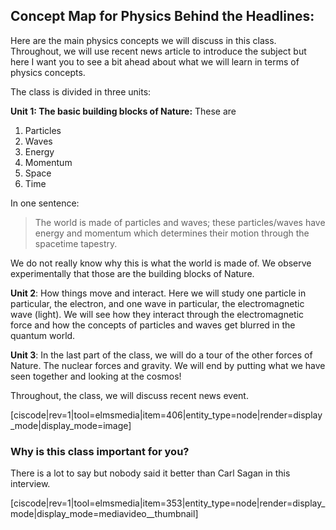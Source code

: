## Concept Map for Physics Behind the Headlines:

Here are the main physics concepts we will discuss in this class. Throughout, we will use recent news article to introduce the subject but here I want you to see a bit ahead about what we will learn in terms of physics concepts.

The class is divided in three units:

 **Unit 1: The basic building blocks of Nature:** These are 
   1. Particles
   2. Waves
   3. Energy
   4. Momentum
   5. Space
   6. Time

In one sentence:

> The world is made of particles and waves; these particles/waves have energy and momentum which determines their motion through the spacetime tapestry.

We do not really know why this is what the world is made of. We observe experimentally that those are the building blocks of Nature.

 **Unit 2**: How things move and interact. Here we will study one particle in particular, the electron, and one wave in particular, the electromagnetic wave (light). We will see how they interact through the electromagnetic force and how the concepts of particles and waves get blurred in the quantum world.

 **Unit 3**: In the last part of the class, we will do a tour of the other forces of Nature. The nuclear forces and gravity. We will end by putting what we have seen together and looking at the cosmos!

Throughout, the class, we will discuss recent news event.

[ciscode|rev=1|tool=elmsmedia|item=406|entity_type=node|render=display_mode|display_mode=image]

### Why is this class important for you?

There is a lot to say but nobody said it better than Carl Sagan in this interview.

[ciscode|rev=1|tool=elmsmedia|item=353|entity_type=node|render=display_mode|display_mode=mediavideo__thumbnail]

